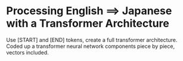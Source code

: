 # Processing English ==> Japanese with a Transformer Architecture
Use [START] and [END] tokens, create a full transformer architecture. 
Coded up a transformer neural network components piece by piece, vectors included. 

